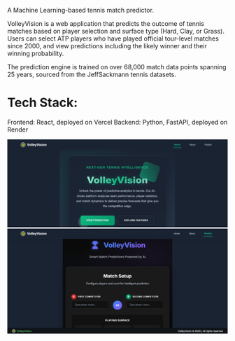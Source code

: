 A Machine Learning-based tennis match predictor.

VolleyVision is a web application that predicts the outcome of tennis matches based on player selection and surface type (Hard, Clay, or Grass). Users can select ATP players who have played official tour-level matches since 2000, and view predictions including the likely winner and their winning probability.

The prediction engine is trained on over 68,000 match data points spanning 25 years, sourced from the JeffSackmann tennis datasets.

# Tech Stack:
Frontend: React, deployed on Vercel
Backend: Python, FastAPI, deployed on Render

![alt text](image-1.png)
![alt text](image-2.png)